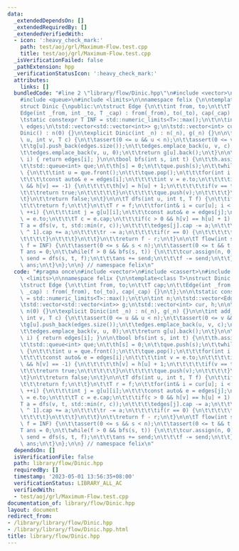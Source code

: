 ```yaml
---
data:
  _extendedDependsOn: []
  _extendedRequiredBy: []
  _extendedVerifiedWith:
  - icon: ':heavy_check_mark:'
    path: test/aoj/grl/Maximum-Flow.test.cpp
    title: test/aoj/grl/Maximum-Flow.test.cpp
  _isVerificationFailed: false
  _pathExtension: hpp
  _verificationStatusIcon: ':heavy_check_mark:'
  attributes:
    links: []
  bundledCode: "#line 2 \"library/flow/Dinic.hpp\"\n#include <vector>\n#include <cassert>\n\
    #include <queue>\n#include <limits>\n\nnamespace felix {\n\ntemplate<class T>\n\
    struct Dinic {\npublic:\n\tstruct Edge {\n\t\tint from, to;\n\t\tT cap;\n\t\t\
    Edge(int _from, int _to, T _cap) : from(_from), to(_to), cap(_cap) {}\n\t};\n\n\
    \tstatic constexpr T INF = std::numeric_limits<T>::max();\n\t\n\tint n;\n\tstd::vector<Edge>\
    \ edges;\n\tstd::vector<std::vector<int>> g;\n\tstd::vector<int> cur, h;\n\n\t\
    Dinic() : n(0) {}\n\texplicit Dinic(int _n) : n(_n), g(_n) {}\n\n\tint add_edge(int\
    \ u, int v, T c) {\n\t\tassert(0 <= u && u < n);\n\t\tassert(0 <= v && v < n);\n\
    \t\tg[u].push_back(edges.size());\n\t\tedges.emplace_back(u, v, c);\n\t\tg[v].push_back(edges.size());\n\
    \t\tedges.emplace_back(v, u, 0);\n\t\treturn g[u].back();\n\t}\n\n\tEdge& get_edge(int\
    \ i) { return edges[i]; }\n\n\tbool bfs(int s, int t) {\n\t\th.assign(n, -1);\n\
    \t\tstd::queue<int> que;\n\t\th[s] = 0;\n\t\tque.push(s);\n\t\twhile(!que.empty())\
    \ {\n\t\t\tint u = que.front();\n\t\t\tque.pop();\n\t\t\tfor(int i : g[u]) {\n\
    \t\t\t\tconst auto& e = edges[i];\n\t\t\t\tint v = e.to;\n\t\t\t\tif(e.cap > 0\
    \ && h[v] == -1) {\n\t\t\t\t\th[v] = h[u] + 1;\n\t\t\t\t\tif(v == t) {\n\t\t\t\
    \t\t\treturn true;\n\t\t\t\t\t}\n\t\t\t\t\tque.push(v);\n\t\t\t\t}\n\t\t\t}\n\t\
    \t}\n\t\treturn false;\n\t}\n\n\tT dfs(int u, int t, T f) {\n\t\tif(u == t) {\n\
    \t\t\treturn f;\n\t\t}\n\t\tT r = f;\n\t\tfor(int& i = cur[u]; i < (int) g[u].size();\
    \ ++i) {\n\t\t\tint j = g[u][i];\n\t\t\tconst auto& e = edges[j];\n\t\t\tint v\
    \ = e.to;\n\t\t\tT c = e.cap;\n\t\t\tif(c > 0 && h[v] == h[u] + 1) {\n\t\t\t\t\
    T a = dfs(v, t, std::min(r, c));\n\t\t\t\tedges[j].cap -= a;\n\t\t\t\tedges[j\
    \ ^ 1].cap += a;\n\t\t\t\tr -= a;\n\t\t\t\tif(r == 0) {\n\t\t\t\t\treturn f;\n\
    \t\t\t\t}\n\t\t\t}\n\t\t}\n\t\treturn f - r;\n\t}\n\n\tT flow(int s, int t, T\
    \ f = INF) {\n\t\tassert(0 <= s && s < n);\n\t\tassert(0 <= t && t < n);\n\t\t\
    T ans = 0;\n\t\twhile(f > 0 && bfs(s, t)) {\n\t\t\tcur.assign(n, 0);\n\t\t\tT\
    \ send = dfs(s, t, f);\n\t\t\tans += send;\n\t\t\tf -= send;\n\t\t}\n\t\treturn\
    \ ans;\n\t}\n};\n\n} // namespace felix\n"
  code: "#pragma once\n#include <vector>\n#include <cassert>\n#include <queue>\n#include\
    \ <limits>\n\nnamespace felix {\n\ntemplate<class T>\nstruct Dinic {\npublic:\n\
    \tstruct Edge {\n\t\tint from, to;\n\t\tT cap;\n\t\tEdge(int _from, int _to, T\
    \ _cap) : from(_from), to(_to), cap(_cap) {}\n\t};\n\n\tstatic constexpr T INF\
    \ = std::numeric_limits<T>::max();\n\t\n\tint n;\n\tstd::vector<Edge> edges;\n\
    \tstd::vector<std::vector<int>> g;\n\tstd::vector<int> cur, h;\n\n\tDinic() :\
    \ n(0) {}\n\texplicit Dinic(int _n) : n(_n), g(_n) {}\n\n\tint add_edge(int u,\
    \ int v, T c) {\n\t\tassert(0 <= u && u < n);\n\t\tassert(0 <= v && v < n);\n\t\
    \tg[u].push_back(edges.size());\n\t\tedges.emplace_back(u, v, c);\n\t\tg[v].push_back(edges.size());\n\
    \t\tedges.emplace_back(v, u, 0);\n\t\treturn g[u].back();\n\t}\n\n\tEdge& get_edge(int\
    \ i) { return edges[i]; }\n\n\tbool bfs(int s, int t) {\n\t\th.assign(n, -1);\n\
    \t\tstd::queue<int> que;\n\t\th[s] = 0;\n\t\tque.push(s);\n\t\twhile(!que.empty())\
    \ {\n\t\t\tint u = que.front();\n\t\t\tque.pop();\n\t\t\tfor(int i : g[u]) {\n\
    \t\t\t\tconst auto& e = edges[i];\n\t\t\t\tint v = e.to;\n\t\t\t\tif(e.cap > 0\
    \ && h[v] == -1) {\n\t\t\t\t\th[v] = h[u] + 1;\n\t\t\t\t\tif(v == t) {\n\t\t\t\
    \t\t\treturn true;\n\t\t\t\t\t}\n\t\t\t\t\tque.push(v);\n\t\t\t\t}\n\t\t\t}\n\t\
    \t}\n\t\treturn false;\n\t}\n\n\tT dfs(int u, int t, T f) {\n\t\tif(u == t) {\n\
    \t\t\treturn f;\n\t\t}\n\t\tT r = f;\n\t\tfor(int& i = cur[u]; i < (int) g[u].size();\
    \ ++i) {\n\t\t\tint j = g[u][i];\n\t\t\tconst auto& e = edges[j];\n\t\t\tint v\
    \ = e.to;\n\t\t\tT c = e.cap;\n\t\t\tif(c > 0 && h[v] == h[u] + 1) {\n\t\t\t\t\
    T a = dfs(v, t, std::min(r, c));\n\t\t\t\tedges[j].cap -= a;\n\t\t\t\tedges[j\
    \ ^ 1].cap += a;\n\t\t\t\tr -= a;\n\t\t\t\tif(r == 0) {\n\t\t\t\t\treturn f;\n\
    \t\t\t\t}\n\t\t\t}\n\t\t}\n\t\treturn f - r;\n\t}\n\n\tT flow(int s, int t, T\
    \ f = INF) {\n\t\tassert(0 <= s && s < n);\n\t\tassert(0 <= t && t < n);\n\t\t\
    T ans = 0;\n\t\twhile(f > 0 && bfs(s, t)) {\n\t\t\tcur.assign(n, 0);\n\t\t\tT\
    \ send = dfs(s, t, f);\n\t\t\tans += send;\n\t\t\tf -= send;\n\t\t}\n\t\treturn\
    \ ans;\n\t}\n};\n\n} // namespace felix\n"
  dependsOn: []
  isVerificationFile: false
  path: library/flow/Dinic.hpp
  requiredBy: []
  timestamp: '2023-05-01 13:56:35+08:00'
  verificationStatus: LIBRARY_ALL_AC
  verifiedWith:
  - test/aoj/grl/Maximum-Flow.test.cpp
documentation_of: library/flow/Dinic.hpp
layout: document
redirect_from:
- /library/library/flow/Dinic.hpp
- /library/library/flow/Dinic.hpp.html
title: library/flow/Dinic.hpp
---
```

